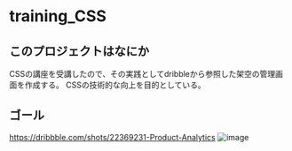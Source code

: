 # training_CSS
## このプロジェクトはなにか
CSSの講座を受講したので、その実践としてdribbleから参照した架空の管理画面を作成する。
CSSの技術的な向上を目的としている。

## ゴール
https://dribbble.com/shots/22369231-Product-Analytics
![image](https://github.com/user-attachments/assets/403eaeb8-c52c-42aa-a916-53a6da16f5e4)
